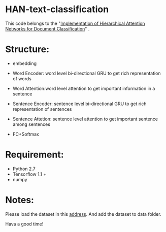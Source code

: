 # HAN-text-classification
This code belongs to the "[Implementation of Hierarchical Attention Networks for Document Classification](https://www.cs.cmu.edu/~diyiy/docs/naacl16.pdf)" .

# Structure:

 - embedding

 - Word Encoder: word level bi-directional GRU to get rich representation of words

 - Word Attention:word level attention to get important information in a sentence

 - Sentence Encoder: sentence level bi-directional GRU to get rich representation of sentences

 - Sentence Attetion: sentence level attention to get important sentence among sentences

 - FC+Softmax

# Requirement:

 - Python 2.7
 - Tensorflow 1.1 +
 - numpy
 
# Notes:
 Please load the dataset in this [address](https://github.com/rekiksab/Yelp/tree/master/yelp_challenge/yelp_phoenix_academic_dataset).
 And add the dataset to data folder.
 
 Hava a good time!

